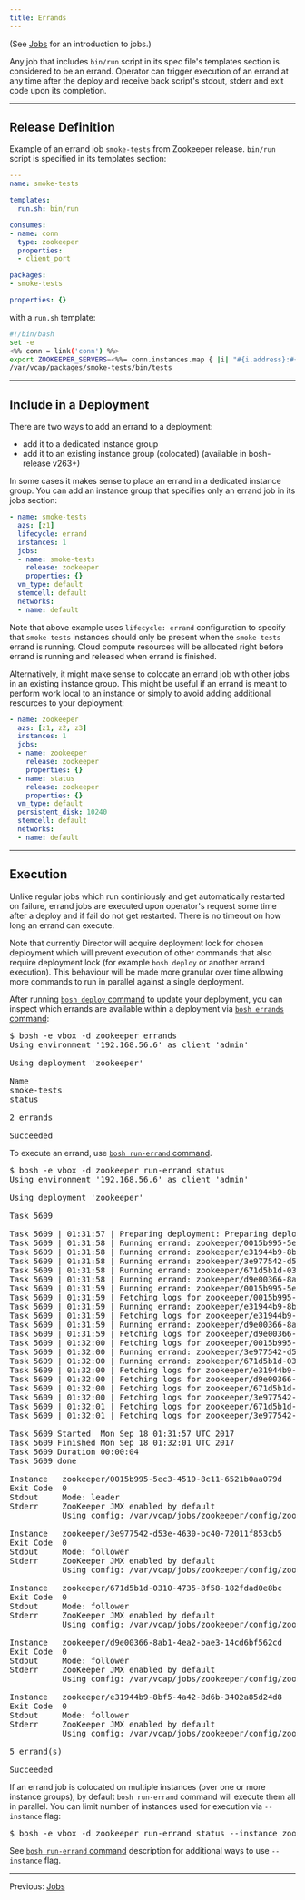 ```yaml
---
title: Errands
---
```


(See [Jobs](jobs.html) for an introduction to jobs.)

Any job that includes `bin/run` script in its spec file's templates section is considered to be an errand. Operator can trigger execution of an errand at any time after the deploy and receive back script's stdout, stderr and exit code upon its completion.

---
## <a id="release-definition"></a> Release Definition

Example of an errand job `smoke-tests` from Zookeeper release. `bin/run` script is specified in its templates section:

```yaml
---
name: smoke-tests

templates:
  run.sh: bin/run

consumes:
- name: conn
  type: zookeeper
  properties:
  - client_port

packages:
- smoke-tests

properties: {}
```

with a `run.sh` template:

```bash
#!/bin/bash
set -e
<%% conn = link('conn') %%>
export ZOOKEEPER_SERVERS=<%%= conn.instances.map { |i| "#{i.address}:#{conn.p('client_port')}" }.join(",") %%>
/var/vcap/packages/smoke-tests/bin/tests
```

---
## <a id="include-in-deployment"></a> Include in a Deployment

There are two ways to add an errand to a deployment:

- add it to a dedicated instance group
- add it to an existing instance group (colocated) (available in bosh-release v263+)

In some cases it makes sense to place an errand in a dedicated instance group. You can add an instance group that specifies only an errand job in its jobs section:

```yaml
- name: smoke-tests
  azs: [z1]
  lifecycle: errand
  instances: 1
  jobs:
  - name: smoke-tests
    release: zookeeper
    properties: {}
  vm_type: default
  stemcell: default
  networks:
  - name: default
```

Note that above example uses `lifecycle: errand` configuration to specify that `smoke-tests` instances should only be present when the `smoke-tests` errand is running. Cloud compute resources will be allocated right before errand is running and released when errand is finished.

Alternatively, it might make sense to colocate an errand job with other jobs in an existing instance group. This might be useful if an errand is meant to perform work local to an instance or simply to avoid adding additional resources to your deployment:

```yaml
- name: zookeeper
  azs: [z1, z2, z3]
  instances: 1
  jobs:
  - name: zookeeper
    release: zookeeper
    properties: {}
  - name: status
    release: zookeeper
    properties: {}
  vm_type: default
  persistent_disk: 10240
  stemcell: default
  networks:
  - name: default
```

---
## <a id="execution"></a> Execution

Unlike regular jobs which run continiously and get automatically restarted on failure, errand jobs are executed upon operator's request some time after a deploy and if fail do not get restarted. There is no timeout on how long an errand can execute.

Note that currently Director will acquire deployment lock for chosen deployment which will prevent execution of other commands that also require deployment lock (for example `bosh deploy` or another errand execution). This behaviour will be made more granular over time allowing more commands to run in parallel against a single deployment.

After running [`bosh deploy` command](cli-v2.html#deploy) to update your deployment, you can inspect which errands are available within a deployment via [`bosh errands` command](cli-v2.html#errands):

<pre class="terminal">
$ bosh -e vbox -d zookeeper errands
Using environment '192.168.56.6' as client 'admin'

Using deployment 'zookeeper'

Name
smoke-tests
status

2 errands

Succeeded
</pre>

To execute an errand, use [`bosh run-errand` command](cli-v2.html#run-errand).

<pre class="terminal wide">
$ bosh -e vbox -d zookeeper run-errand status
Using environment '192.168.56.6' as client 'admin'

Using deployment 'zookeeper'

Task 5609

Task 5609 | 01:31:57 | Preparing deployment: Preparing deployment (00:00:01)
Task 5609 | 01:31:58 | Running errand: zookeeper/0015b995-5ec3-4519-8c11-6521b0aa079d (3)
Task 5609 | 01:31:58 | Running errand: zookeeper/e31944b9-8bf5-4a42-8d6b-3402a85d24d8 (0)
Task 5609 | 01:31:58 | Running errand: zookeeper/3e977542-d53e-4630-bc40-72011f853cb5 (4)
Task 5609 | 01:31:58 | Running errand: zookeeper/671d5b1d-0310-4735-8f58-182fdad0e8bc (1)
Task 5609 | 01:31:58 | Running errand: zookeeper/d9e00366-8ab1-4ea2-bae3-14cd6bf562cd (2)
Task 5609 | 01:31:59 | Running errand: zookeeper/0015b995-5ec3-4519-8c11-6521b0aa079d (3) (00:00:01)
Task 5609 | 01:31:59 | Fetching logs for zookeeper/0015b995-5ec3-4519-8c11-6521b0aa079d (3): Finding and packing log files
Task 5609 | 01:31:59 | Running errand: zookeeper/e31944b9-8bf5-4a42-8d6b-3402a85d24d8 (0) (00:00:01)
Task 5609 | 01:31:59 | Fetching logs for zookeeper/e31944b9-8bf5-4a42-8d6b-3402a85d24d8 (0): Finding and packing log files
Task 5609 | 01:31:59 | Running errand: zookeeper/d9e00366-8ab1-4ea2-bae3-14cd6bf562cd (2) (00:00:01)
Task 5609 | 01:31:59 | Fetching logs for zookeeper/d9e00366-8ab1-4ea2-bae3-14cd6bf562cd (2): Finding and packing log files
Task 5609 | 01:32:00 | Fetching logs for zookeeper/0015b995-5ec3-4519-8c11-6521b0aa079d (3): Finding and packing log files (00:00:01)
Task 5609 | 01:32:00 | Running errand: zookeeper/3e977542-d53e-4630-bc40-72011f853cb5 (4) (00:00:02)
Task 5609 | 01:32:00 | Running errand: zookeeper/671d5b1d-0310-4735-8f58-182fdad0e8bc (1) (00:00:02)
Task 5609 | 01:32:00 | Fetching logs for zookeeper/e31944b9-8bf5-4a42-8d6b-3402a85d24d8 (0): Finding and packing log files (00:00:01)
Task 5609 | 01:32:00 | Fetching logs for zookeeper/d9e00366-8ab1-4ea2-bae3-14cd6bf562cd (2): Finding and packing log files (00:00:01)
Task 5609 | 01:32:00 | Fetching logs for zookeeper/671d5b1d-0310-4735-8f58-182fdad0e8bc (1): Finding and packing log files
Task 5609 | 01:32:00 | Fetching logs for zookeeper/3e977542-d53e-4630-bc40-72011f853cb5 (4): Finding and packing log files
Task 5609 | 01:32:01 | Fetching logs for zookeeper/671d5b1d-0310-4735-8f58-182fdad0e8bc (1): Finding and packing log files (00:00:01)
Task 5609 | 01:32:01 | Fetching logs for zookeeper/3e977542-d53e-4630-bc40-72011f853cb5 (4): Finding and packing log files (00:00:01)

Task 5609 Started  Mon Sep 18 01:31:57 UTC 2017
Task 5609 Finished Mon Sep 18 01:32:01 UTC 2017
Task 5609 Duration 00:00:04
Task 5609 done

Instance   zookeeper/0015b995-5ec3-4519-8c11-6521b0aa079d
Exit Code  0
Stdout     Mode: leader
Stderr     ZooKeeper JMX enabled by default
           Using config: /var/vcap/jobs/zookeeper/config/zoo.cfg

Instance   zookeeper/3e977542-d53e-4630-bc40-72011f853cb5
Exit Code  0
Stdout     Mode: follower
Stderr     ZooKeeper JMX enabled by default
           Using config: /var/vcap/jobs/zookeeper/config/zoo.cfg

Instance   zookeeper/671d5b1d-0310-4735-8f58-182fdad0e8bc
Exit Code  0
Stdout     Mode: follower
Stderr     ZooKeeper JMX enabled by default
           Using config: /var/vcap/jobs/zookeeper/config/zoo.cfg

Instance   zookeeper/d9e00366-8ab1-4ea2-bae3-14cd6bf562cd
Exit Code  0
Stdout     Mode: follower
Stderr     ZooKeeper JMX enabled by default
           Using config: /var/vcap/jobs/zookeeper/config/zoo.cfg

Instance   zookeeper/e31944b9-8bf5-4a42-8d6b-3402a85d24d8
Exit Code  0
Stdout     Mode: follower
Stderr     ZooKeeper JMX enabled by default
           Using config: /var/vcap/jobs/zookeeper/config/zoo.cfg

5 errand(s)

Succeeded
</pre>

If an errand job is colocated on multiple instances (over one or more instance groups), by default `bosh run-errand` command will execute them all in parallel. You can limit number of instances used for execution via `--instance` flag:

<pre class="terminal">
$ bosh -e vbox -d zookeeper run-errand status --instance zookeeper/3e977542-d53e-4630-bc40-72011f853cb5
</pre>

See [`bosh run-errand` command](cli-v2.html#run-errand) description for additional ways to use `--instance` flag.

---
Previous: [Jobs](jobs.html)
